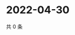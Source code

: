 # 2022-04-30

共 0 条

<!-- BEGIN WEIBO -->
<!-- 最后更新时间 Sat Apr 30 2022 00:02:47 GMT+0800 (China Standard Time) -->

<!-- END WEIBO -->
